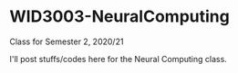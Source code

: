 # WID3003-NeuralComputing
Class for Semester 2, 2020/21

I'll post stuffs/codes here for the Neural Computing class.
